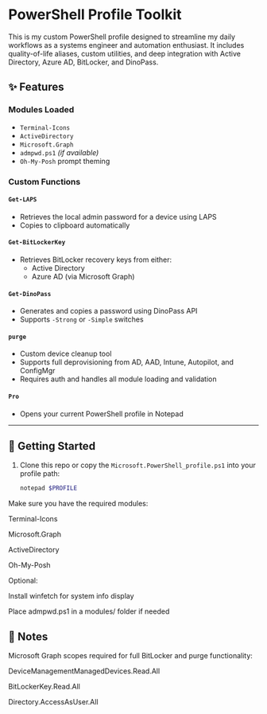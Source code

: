 # PowerShell Profile Toolkit

This is my custom PowerShell profile designed to streamline my daily workflows as a systems engineer and automation enthusiast. It includes quality-of-life aliases, custom utilities, and deep integration with Active Directory, Azure AD, BitLocker, and DinoPass.

## ✨ Features

### Modules Loaded
- `Terminal-Icons`
- `ActiveDirectory`
- `Microsoft.Graph`
- `admpwd.ps1` *(if available)*
- `Oh-My-Posh` prompt theming

### Custom Functions

#### `Get-LAPS`
- Retrieves the local admin password for a device using LAPS
- Copies to clipboard automatically

#### `Get-BitLockerKey`
- Retrieves BitLocker recovery keys from either:
  - Active Directory
  - Azure AD (via Microsoft Graph)

#### `Get-DinoPass`
- Generates and copies a password using DinoPass API
- Supports `-Strong` or `-Simple` switches

#### `purge`
- Custom device cleanup tool
- Supports full deprovisioning from AD, AAD, Intune, Autopilot, and ConfigMgr
- Requires auth and handles all module loading and validation

#### `Pro`
- Opens your current PowerShell profile in Notepad

---

## 🚀 Getting Started

1. Clone this repo or copy the `Microsoft.PowerShell_profile.ps1` into your profile path:
   ```powershell
   notepad $PROFILE
   ```
Make sure you have the required modules:

Terminal-Icons

Microsoft.Graph

ActiveDirectory

Oh-My-Posh

Optional:

Install winfetch for system info display

Place admpwd.ps1 in a modules/ folder if needed

## 🔐 Notes
Microsoft Graph scopes required for full BitLocker and purge functionality:

DeviceManagementManagedDevices.Read.All

BitLockerKey.Read.All

Directory.AccessAsUser.All
